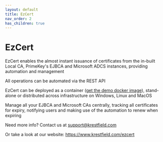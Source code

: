 ```yaml
---
layout: default
title: EzCert
nav_order: 2
has_children: true
---
```

# EzCert

EzCert enables the almost instant issuance of certificates from the in-built Local CA, PrimeKey's EJBCA and Microsoft ADCS instances, providing automation and management  

All operations can be automated via the REST API  

EzCert can be deployed as a container ([get the demo docker image](https://hub.docker.com/repository/docker/krestfield/ezcert)), stand-alone or distributed across infrastructure on Windows, Linux and MacOS  

Manage all your EJBCA and Microsoft CAs centrally, tracking all certificates for expiry, notifying users and making use of the automation to renew when expiring

Need more info? Contact us at <support@krestfield.com>  

Or take a look at our website: <https://www.krestfield.com/ezcert>

